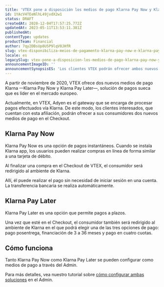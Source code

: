 ```yaml
---
title: 'VTEX pone a disposición los medios de pago Klarna Pay Now y Klarna Pay Later para el mercado europeo'
id: 1YAcV4TEeNlhL49jvdX2w1
status: DRAFT
createdAt: 2020-12-04T17:57:25.772Z
updatedAt: 2023-05-11T13:53:11.381Z
publishedAt: 
contentType: updates
productTeam: Financial
author: 7qy2DBsUp8U5P9lqV0JHfR
slug: vtex-disponibiliza-meios-de-pagamento-klarna-pay-now-e-klarna-pay-later
locale: es
legacySlug: vtex-pone-a-disposicion-los-medios-de-pago-klarna-pay-now-y-klarna-pay-later
announcementImageID: ''
announcementSynopsisES: 'Los clientes VTEX podrán ofrecer ambos nuevos medios de pago a sus consumidores vía gateway Adyen. '
---
```


A partir de noviembre de 2020, VTEX ofrece dos nuevos medios de pago Klarna —Klarna Pay Now y Klarna Pay Later—, solución de pagos sueca que es líder en el mercado europeo. 

Actualmente, en VTEX, Adyen es el gateway que se encarga de procesar pagos efectuados vía Klarna. De este modo, los clientes interesados, que cuentan con esta afiliación, podrán ofrecer a sus consumidores dos nuevos medios de pago en el Checkout. 

## Klarna Pay Now
Klarna Pay Now es una opción de pagos instantáneos. Cuando se instala Klarna app, los usuarios pueden realizar compras en línea de forma similar a una tarjeta de débito. 

Al finalizar una compra en el Checkout de VTEX, el consumidor será redirigido al ambiente de Klarna. 

Allí, él puede realizar el pago sin necesidad de iniciar sesión en una cuenta. La transferencia bancaria se realiza automáticamente. 

## Klarna Pay Later
Klarna Pay Later es una opción que permite pagos a plazos.

Una vez que esté en el Checkout, el consumidor también será redirigido al ambiente de Klarna en el que podrá elegir una de las tres opciones de pago: pago posentrega, financiación de 3 a 36 meses y pago en cuatro cuotas.

## Cómo funciona 
Tanto Klarna Pay Now como Klarna Pay Later se pueden configurar como medios de pago a través del Admin.

Para más detalles, vea nuestro tutorial sobre [cómo configurar ambas soluciones](https://help.vtex.com/es/tutorial/configure-klarna-pay-now-e-klarna-pay-later-como-meio-de-pagamento--4nsW4t3jGU9f8qqGoVjVtz?&utm_source=autocomplete "cómo configurar ambas soluciones") en el Admin.

